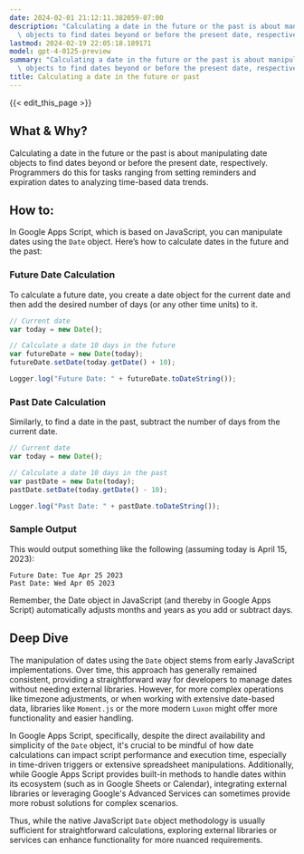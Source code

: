```yaml
---
date: 2024-02-01 21:12:11.382059-07:00
description: "Calculating a date in the future or the past is about manipulating date\
  \ objects to find dates beyond or before the present date, respectively. Programmers\u2026"
lastmod: 2024-02-19 22:05:18.189171
model: gpt-4-0125-preview
summary: "Calculating a date in the future or the past is about manipulating date\
  \ objects to find dates beyond or before the present date, respectively. Programmers\u2026"
title: Calculating a date in the future or past
---
```


{{< edit_this_page >}}

## What & Why?

Calculating a date in the future or the past is about manipulating date objects to find dates beyond or before the present date, respectively. Programmers do this for tasks ranging from setting reminders and expiration dates to analyzing time-based data trends.

## How to:

In Google Apps Script, which is based on JavaScript, you can manipulate dates using the `Date` object. Here’s how to calculate dates in the future and the past:

### Future Date Calculation

To calculate a future date, you create a date object for the current date and then add the desired number of days (or any other time units) to it.

```javascript
// Current date
var today = new Date();

// Calculate a date 10 days in the future
var futureDate = new Date(today);
futureDate.setDate(today.getDate() + 10);

Logger.log("Future Date: " + futureDate.toDateString());
```

### Past Date Calculation

Similarly, to find a date in the past, subtract the number of days from the current date.

```javascript
// Current date
var today = new Date();

// Calculate a date 10 days in the past
var pastDate = new Date(today);
pastDate.setDate(today.getDate() - 10);

Logger.log("Past Date: " + pastDate.toDateString());
```

### Sample Output

This would output something like the following (assuming today is April 15, 2023):

```
Future Date: Tue Apr 25 2023
Past Date: Wed Apr 05 2023
```

Remember, the Date object in JavaScript (and thereby in Google Apps Script) automatically adjusts months and years as you add or subtract days.

## Deep Dive

The manipulation of dates using the `Date` object stems from early JavaScript implementations. Over time, this approach has generally remained consistent, providing a straightforward way for developers to manage dates without needing external libraries. However, for more complex operations like timezone adjustments, or when working with extensive date-based data, libraries like `Moment.js` or the more modern `Luxon` might offer more functionality and easier handling.

In Google Apps Script, specifically, despite the direct availability and simplicity of the `Date` object, it's crucial to be mindful of how date calculations can impact script performance and execution time, especially in time-driven triggers or extensive spreadsheet manipulations. Additionally, while Google Apps Script provides built-in methods to handle dates within its ecosystem (such as in Google Sheets or Calendar), integrating external libraries or leveraging Google's Advanced Services can sometimes provide more robust solutions for complex scenarios. 

Thus, while the native JavaScript `Date` object methodology is usually sufficient for straightforward calculations, exploring external libraries or services can enhance functionality for more nuanced requirements.
